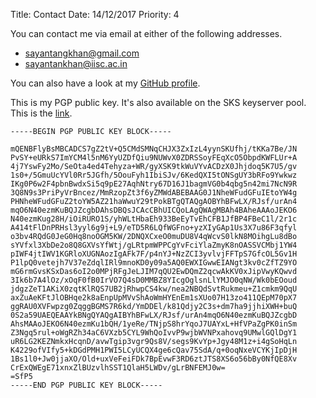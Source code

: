 Title: Contact
Date: 14/12/2017
Priority: 4

You can contact me via email at either of the following addresses.

- sayantangkhan@gmail.com
- sayantankhan@iisc.ac.in

You can also have a look at my [GitHub profile](https://github.com/Bolt64).

This is my PGP public key. It's also available on the SKS keyserver pool. This
is the [link](http://pgp.mit.edu/pks/lookup?op=get&search=0xA3BA378D1ECE62AE).
```
-----BEGIN PGP PUBLIC KEY BLOCK-----

mQENBFlyBsMBCADCS7gZ2tV+Q5CMdSMNqCHJX3ZxIzL4yynSKUfhj/tKKa7Be/JN
PvSY+eURkS7ImYCM4l5nM6YyUZDfQiu9NUWvX0ZDRSSoyFEqXcO5ObpdKWFLUr+A
4j7YswFy2Mo/SeOta4ed4Tehyza+WR/gyXSK9tkWuVYvACDzX0Jhjdoq5K7U5/gv
1s0+/5GmuUcYVl0Rr5JGfh/5OouFyh1IbiSJv/6KedQXI5tONSgUY3bRFo9Ywkwz
IKg0P6w2F4pbnBwdxSi5q9pE27AqhNtry67D16J1bagmVG0b4qbg5n42mi7NcN9R
3Q8N9s3PriPyVrBncez/MmRzopZt3f6yZMWdABEBAAG0J1NheWFudGFuIEtoYW4g
PHNheWFudGFuZ2toYW5AZ21haWwuY29tPokBTgQTAQgAOBYhBFwLX/RJsf/urAn4
mqO6N40ezmKuBQJZcgbDAhsDBQsJCAcCBhUICQoLAgQWAgMBAh4BAheAAAoJEKO6
N40ezmKug28H/iOiRURO1S/yhWLtHbaEh933BeEyTvEhCFB1JfBP4FBeC1l/2r1c
A414tFlDnPRHsl3yyl6g9j+L9/eTD5R6LQfWGFno+yzXIyGAp1Us3X7u86F3qfyl
o3bv4RQdG0JeG0Hq8noOGM5KW/2DNQXCxeO0muDU8V4qWcvS0lkN8MOihgLu8dBo
sYVfxl3XbDe2o8Q8GXVsYfWtj/gLRtpmWPPCgYvFciYlaZmyK8nOASSVCMbj1YW4
pIWF4jtIWV1KGRloXUGNAozIgAFk7F/p4nYJ+NzZCI3yvlvjFFTpS7GfcOL5Gv1H
P1lpQ0vetejh7V37eZdqlIRl9mnoKD0y09a5AQ0EWXIGwwEIANgt3kv0cZfTZ9YO
mG6rmGvsKSxDas6oI2o0MPjRFgJeLJIM7qQU2EwDQmZ2qcwAkKV0xJipVwyKQwvd
3Ik6b7A4lOz/xOqF0fB0IrVO7Q4sD0MMBZ8YIcgOglsnLlYMJO0qNW/Wk0bEOoud
jdgzZeT1AKiX0zqtKlRQS7UB2jRhwpCS4kw/nea2NBQdSvtRukmeu+Z1cmkm9QqU
axZuAeKFtJlOBHqe2k8aEnpUpMVvShAoWmHYEnEm1sXUo07H13zo411QEpM70pX7
ggRAU0XVFwpzg0ZqggBGMS7R6kd/YmDDEl/k81Qdjy2C3s+dm7ha9jjhiXWH+buQ
0S2a59UAEQEAAYkBNgQYAQgAIBYhBFwLX/RJsf/urAn4mqO6N40ezmKuBQJZcgbD
AhsMAAoJEKO6N40ezmKu1bQH/1yeRe/TNjpS8hrYqoJ7UAYxL+HfVPaZgPK0inSm
Z3Ngq5rul+oWgRZh34aC6VXzb5CYL9WhQoIvvP9wjbWVNPxahovq9UMwlGQlDgY1
uR6LG2KEZNmkxHcqnD/avwTgip3vgr9Qs8V/segs9KvYp+Jgy48M1z+i4gSoHqLn
K4229ofVIfy5+kDGdPMH1PWI5LCyUCQX4ge6cQav75SdA/q+0oqNxeVCYKjIpDjH
1Bs1l0+Jw0jjaXO/Old+uxVeFeiFDk7BpEvwF3RD6ztJTS8XS6o56bBy0NfQE8Xv
CrExQWEgE71xnxZlBUzvlhSST1QlaH5LWDv/gLrBNFEMJ0w=
=SfP5
-----END PGP PUBLIC KEY BLOCK-----
```
